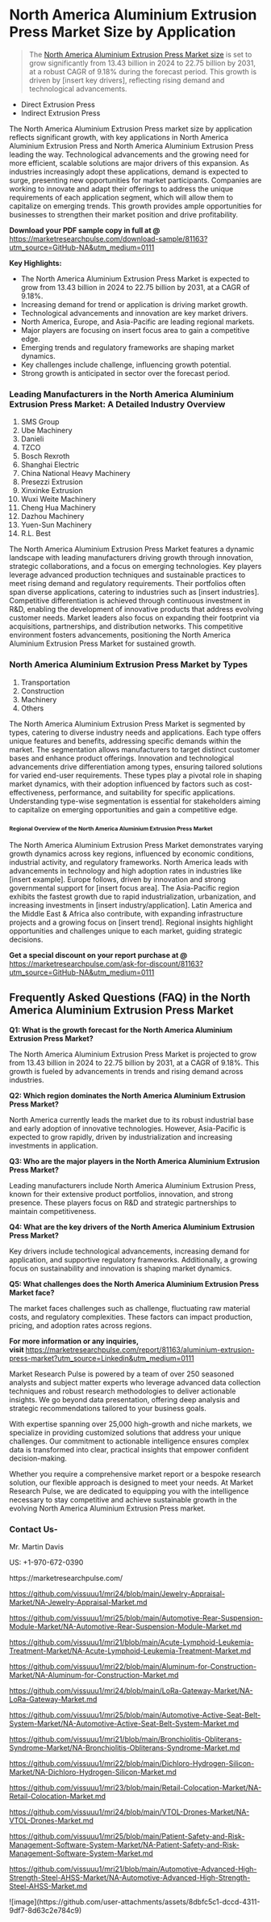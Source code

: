 <h1>North America Aluminium Extrusion Press Market&nbsp;Size by Application</h1><blockquote><p>The <a href="https://marketresearchpulse.com/download-sample/81163?utm_source=GitHub-NA&amp;utm_medium=0111">North America Aluminium Extrusion Press Market size</a> is set to grow significantly from 13.43 billion in 2024 to 22.75 billion by 2031, at a robust CAGR of 9.18% during the forecast period. This growth is driven by [insert key drivers], reflecting rising demand and technological advancements.</p></blockquote><ul><li>Direct Extrusion Press<li> Indirect Extrusion Press</li></ul><p>The North America Aluminium Extrusion Press market size by application reflects significant growth, with key applications in North America Aluminium Extrusion Press and North America Aluminium Extrusion Press leading the way. Technological advancements and the growing need for more efficient, scalable solutions are major drivers of this expansion. As industries increasingly adopt these applications, demand is expected to surge, presenting new opportunities for market participants. Companies are working to innovate and adapt their offerings to address the unique requirements of each application segment, which will allow them to capitalize on emerging trends. This growth provides ample opportunities for businesses to strengthen their market position and drive profitability.</p><p><strong>Download your PDF sample copy in full at @ </strong><a href="https://marketresearchpulse.com/download-sample/81163?utm_source=GitHub-NA&amp;utm_medium=0111">https://marketresearchpulse.com/download-sample/81163?utm_source=GitHub-NA&amp;utm_medium=0111</a></p><p><strong>Key Highlights: </strong></p><ul><li>The North America Aluminium Extrusion Press Market is expected to grow from 13.43 billion in 2024 to 22.75 billion by 2031, at a CAGR of 9.18%.</li><li>Increasing demand for trend or application is driving market growth.</li><li>Technological advancements and innovation are key market drivers.</li><li>North America, Europe, and Asia-Pacific are leading regional markets.</li><li>Major players are focusing on insert focus area to gain a competitive edge.</li><li>Emerging trends and regulatory frameworks are shaping market dynamics.</li><li>Key challenges include challenge, influencing growth potential.</li><li>Strong growth is anticipated in sector over the forecast period.</li></ul><h3>Leading Manufacturers in the North America Aluminium Extrusion Press Market: A Detailed Industry Overview</h3><ol><li>SMS Group</li><li>Ube Machinery</li><li>Danieli</li><li>TZCO</li><li>Bosch Rexroth</li><li>Shanghai Electric</li><li>China National Heavy Machinery</li><li>Presezzi Extrusion</li><li>Xinxinke Extrusion</li><li>Wuxi Weite Machinery</li><li>Cheng Hua Machinery</li><li>Dazhou Machinery</li><li>Yuen-Sun Machinery</li><li>R.L. Best</li></ol><div class="flex max-w-full flex-col flex-grow"><div class="min-h-8 text-message flex w-full flex-col items-end gap-2 whitespace-normal break-words [.text-message+&amp;]:mt-5" dir="auto" data-message-author-role="assistant" data-message-id="fd8432e4-4910-450d-b182-61b7bfb0a01f" data-message-model-slug="gpt-4o"><div class="flex w-full flex-col gap-1 empty:hidden first:pt-[3px]"><div class="markdown prose w-full break-words dark:prose-invert light"><p>The North America Aluminium Extrusion Press Market features a dynamic landscape with leading manufacturers driving growth through innovation, strategic collaborations, and a focus on emerging technologies. Key players leverage advanced production techniques and sustainable practices to meet rising demand and regulatory requirements. Their portfolios often span diverse applications, catering to industries such as [insert industries]. Competitive differentiation is achieved through continuous investment in R&amp;D, enabling the development of innovative products that address evolving customer needs. Market leaders also focus on expanding their footprint via acquisitions, partnerships, and distribution networks. This competitive environment fosters advancements, positioning the North America Aluminium Extrusion Press Market for sustained growth.</p></div></div></div></div><h3>North America Aluminium Extrusion Press Market by Types</h3><ol><li>Transportation<li> Construction<li> Machinery<li> Others</li></ol><div class="flex max-w-full flex-col flex-grow"><div class="min-h-8 text-message flex w-full flex-col items-end gap-2 whitespace-normal break-words [.text-message+&amp;]:mt-5" dir="auto" data-message-author-role="assistant" data-message-id="084470be-0bb7-4664-bddf-5156b4f41249" data-message-model-slug="gpt-4o-mini"><div class="flex w-full flex-col gap-1 empty:hidden first:pt-[3px]"><div class="markdown prose w-full break-words dark:prose-invert light"><p>The North America Aluminium Extrusion Press Market is segmented by types, catering to diverse industry needs and applications. Each type offers unique features and benefits, addressing specific demands within the market. The segmentation allows manufacturers to target distinct customer bases and enhance product offerings. Innovation and technological advancements drive differentiation among types, ensuring tailored solutions for varied end-user requirements. These types play a pivotal role in shaping market dynamics, with their adoption influenced by factors such as cost-effectiveness, performance, and suitability for specific applications. Understanding type-wise segmentation is essential for stakeholders aiming to capitalize on emerging opportunities and gain a competitive edge.</p></div></div></div></div><h3><span style="font-size: 11px;">Regional Overview of the North America Aluminium Extrusion Press Market</span></h3><div class="flex max-w-full flex-col flex-grow"><div class="min-h-8 text-message flex w-full flex-col items-end gap-2 whitespace-normal break-words [.text-message+&amp;]:mt-5" dir="auto" data-message-author-role="assistant" data-message-id="e9038762-ce64-4e30-91c9-9bd413514231" data-message-model-slug="gpt-4o-mini"><div class="flex w-full flex-col gap-1 empty:hidden first:pt-[3px]"><div class="markdown prose w-full break-words dark:prose-invert light"><p>The North America Aluminium Extrusion Press Market demonstrates varying growth dynamics across key regions, influenced by economic conditions, industrial activity, and regulatory frameworks. North America leads with advancements in technology and high adoption rates in industries like [insert example]. Europe follows, driven by innovation and strong governmental support for [insert focus area]. The Asia-Pacific region exhibits the fastest growth due to rapid industrialization, urbanization, and increasing investments in [insert industry/application]. Latin America and the Middle East &amp; Africa also contribute, with expanding infrastructure projects and a growing focus on [insert trend]. Regional insights highlight opportunities and challenges unique to each market, guiding strategic decisions.</p></div></div></div></div><p><strong>Get a special discount on your report purchase at @ </strong><a href="https://marketresearchpulse.com/ask-for-discount/81163?utm_source=GitHub-NA&amp;utm_medium=0111">https://marketresearchpulse.com/ask-for-discount/81163?utm_source=GitHub-NA&amp;utm_medium=0111</a></p><h2>Frequently Asked Questions (FAQ) in the North America Aluminium Extrusion Press Market</h2><p><strong>Q1: What is the growth forecast for the North America Aluminium Extrusion Press Market?</strong></p><p>The North America Aluminium Extrusion Press Market is projected to grow from 13.43 billion in 2024 to 22.75 billion by 2031, at a CAGR of 9.18%. This growth is fueled by advancements in trends and rising demand across industries.</p><p><strong>Q2: Which region dominates the North America Aluminium Extrusion Press Market?</strong></p><p>North America currently leads the market due to its robust industrial base and early adoption of innovative technologies. However, Asia-Pacific is expected to grow rapidly, driven by industrialization and increasing investments in application.</p><p><strong>Q3: Who are the major players in the North America Aluminium Extrusion Press Market?</strong></p><p>Leading manufacturers include North America Aluminium Extrusion Press, known for their extensive product portfolios, innovation, and strong presence. These players focus on R&amp;D and strategic partnerships to maintain competitiveness.</p><p><strong>Q4: What are the key drivers of the North America Aluminium Extrusion Press Market?</strong></p><p>Key drivers include technological advancements, increasing demand for application, and supportive regulatory frameworks. Additionally, a growing focus on sustainability and innovation is shaping market dynamics.</p><p><strong>Q5: What challenges does the North America Aluminium Extrusion Press Market face?</strong></p><p>The market faces challenges such as challenge, fluctuating raw material costs, and regulatory complexities. These factors can impact production, pricing, and adoption rates across regions.</p><p><strong>For more information or any inquiries, visit&nbsp;</strong><a href="https://marketresearchpulse.com/report/81163/aluminium-extrusion-press-market?utm_source=Linkedin&utm_medium=0111">https://marketresearchpulse.com/report/81163/aluminium-extrusion-press-market?utm_source=Linkedin&utm_medium=0111</a></p><p>Market Research Pulse is powered by a team of over 250 seasoned analysts and subject matter experts who leverage advanced data collection techniques and robust research methodologies to deliver actionable insights. We go beyond data presentation, offering deep analysis and strategic recommendations tailored to your business goals.</p><p>With expertise spanning over 25,000 high-growth and niche markets, we specialize in providing customized solutions that address your unique challenges. Our commitment to actionable intelligence ensures complex data is transformed into clear, practical insights that empower confident decision-making.</p><p>Whether you require a comprehensive market report or a bespoke research solution, our flexible approach is designed to meet your needs. At Market Research Pulse, we are dedicated to equipping you with the intelligence necessary to stay competitive and achieve sustainable growth in the evolving North America Aluminium Extrusion Press market.</p><h3><strong>Contact Us-</strong></h3><p>Mr. Martin Davis</p><p>US: +1-970-672-0390</p><p>https://marketresearchpulse.com/</p><p><a href="https://github.com/vissuuu1/mri24/blob/main/Jewelry-Appraisal-Market/NA-Jewelry-Appraisal-Market.md">https://github.com/vissuuu1/mri24/blob/main/Jewelry-Appraisal-Market/NA-Jewelry-Appraisal-Market.md</a></p><p><a href="https://github.com/vissuuu1/mri25/blob/main/Automotive-Rear-Suspension-Module-Market/NA-Automotive-Rear-Suspension-Module-Market.md">https://github.com/vissuuu1/mri25/blob/main/Automotive-Rear-Suspension-Module-Market/NA-Automotive-Rear-Suspension-Module-Market.md</a></p><p><a href="https://github.com/vissuuu1/mri21/blob/main/Acute-Lymphoid-Leukemia-Treatment-Market/NA-Acute-Lymphoid-Leukemia-Treatment-Market.md">https://github.com/vissuuu1/mri21/blob/main/Acute-Lymphoid-Leukemia-Treatment-Market/NA-Acute-Lymphoid-Leukemia-Treatment-Market.md</a></p><p><a href="https://github.com/vissuuu1/mri22/blob/main/Aluminum-for-Construction-Market/NA-Aluminum-for-Construction-Market.md">https://github.com/vissuuu1/mri22/blob/main/Aluminum-for-Construction-Market/NA-Aluminum-for-Construction-Market.md</a></p><p><a href="https://github.com/vissuuu1/mri24/blob/main/LoRa-Gateway-Market/NA-LoRa-Gateway-Market.md">https://github.com/vissuuu1/mri24/blob/main/LoRa-Gateway-Market/NA-LoRa-Gateway-Market.md</a></p><p><a href="https://github.com/vissuuu1/mri25/blob/main/Automotive-Active-Seat-Belt-System-Market/NA-Automotive-Active-Seat-Belt-System-Market.md">https://github.com/vissuuu1/mri25/blob/main/Automotive-Active-Seat-Belt-System-Market/NA-Automotive-Active-Seat-Belt-System-Market.md</a></p><p><a href="https://github.com/vissuuu1/mri21/blob/main/Bronchiolitis-Obliterans-Syndrome-Market/NA-Bronchiolitis-Obliterans-Syndrome-Market.md">https://github.com/vissuuu1/mri21/blob/main/Bronchiolitis-Obliterans-Syndrome-Market/NA-Bronchiolitis-Obliterans-Syndrome-Market.md</a></p><p><a href="https://github.com/vissuuu1/mri22/blob/main/Dichloro-Hydrogen-Silicon-Market/NA-Dichloro-Hydrogen-Silicon-Market.md">https://github.com/vissuuu1/mri22/blob/main/Dichloro-Hydrogen-Silicon-Market/NA-Dichloro-Hydrogen-Silicon-Market.md</a></p><p><a href="https://github.com/vissuuu1/mri23/blob/main/Retail-Colocation-Market/NA-Retail-Colocation-Market.md">https://github.com/vissuuu1/mri23/blob/main/Retail-Colocation-Market/NA-Retail-Colocation-Market.md</a></p><p><a href="https://github.com/vissuuu1/mri24/blob/main/VTOL-Drones-Market/NA-VTOL-Drones-Market.md">https://github.com/vissuuu1/mri24/blob/main/VTOL-Drones-Market/NA-VTOL-Drones-Market.md</a></p><p><a href="https://github.com/vissuuu1/mri25/blob/main/Patient-Safety-and-Risk-Management-Software-System-Market/NA-Patient-Safety-and-Risk-Management-Software-System-Market.md">https://github.com/vissuuu1/mri25/blob/main/Patient-Safety-and-Risk-Management-Software-System-Market/NA-Patient-Safety-and-Risk-Management-Software-System-Market.md</a></p><p><a href="https://github.com/vissuuu1/mri21/blob/main/Automotive-Advanced-High-Strength-Steel-AHSS-Market/NA-Automotive-Advanced-High-Strength-Steel-AHSS-Market.md">https://github.com/vissuuu1/mri21/blob/main/Automotive-Advanced-High-Strength-Steel-AHSS-Market/NA-Automotive-Advanced-High-Strength-Steel-AHSS-Market.md</a></p>
![image](https://github.com/user-attachments/assets/8dbfc5c1-dccd-4311-9df7-8d63c2e784c9)

